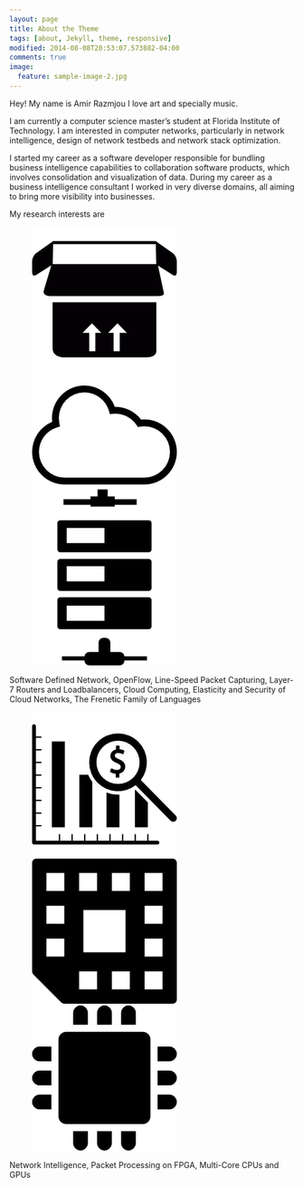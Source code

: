 ```yaml
---
layout: page
title: About the Theme
tags: [about, Jekyll, theme, responsive]
modified: 2014-08-08T20:53:07.573882-04:00
comments: true
image:
  feature: sample-image-2.jpg
---
```

Hey! My name is Amir Razmjou I love art and specially music.

I am currently a computer science master’s student at Florida Institute of Technology. I am interested in computer networks, particularly in network intelligence, design of network testbeds and network stack optimization.

I started my career as a software developer responsible for bundling business intelligence capabilities to collaboration software products, which involves consolidation and visualization of data. During my career as a business intelligence consultant I worked in very diverse domains, all aiming to bring more visibility into businesses.  

My research interests are

<figure class="third">
	<img src="/images/interests/1.png">
	<img src="/images/interests/2.png">
	<img src="/images/interests/3.png">
</figure>
Software Defined Network, OpenFlow, Line-Speed Packet Capturing, Layer-7 Routers and Loadbalancers, Cloud Computing, Elasticity and Security of Cloud Networks, The Frenetic Family of Languages
<figure class="third">
	<img src="/images/interests/4.png">
	<img padding="250" src="/images/interests/5.png">
	<img src="/images/interests/6.png">
</figure>

Network Intelligence, Packet Processing on FPGA, Multi-Core CPUs and GPUs